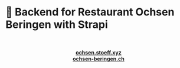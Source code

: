 # 🚀 Backend for Restaurant Ochsen Beringen with Strapi


<br />
  <p align="center">
    <a href="http://ochsen.stoeff.xyz"><strong>ochsen.stoeff.xyz</strong></a><br>
    <a href="http://ochsen-beringen.ch"><strong>ochsen-beringen.ch</strong></a><br>
  </p>
